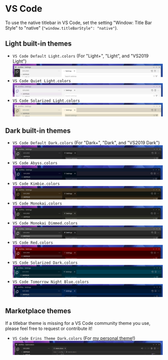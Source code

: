 # VS Code

To use the native titlebar in VS Code, set the setting "Window: Title Bar Style" to "native" (`"window.titleBarStyle": "native"`).

## Light built-in themes

- `VS Code Default Light.colors` (For "Light+", "Light", and "VS2019 Light")
  ![](default%20light.png)
- `VS Code Quiet Light.colors`
  ![](quiet%20light.png)
- `VS Code Solarized Light.colors`
  ![](solarized%20light.png)

## Dark built-in themes

- `VS Code Default Dark.colors` (For "Dark+", "Dark", and "VS2019 Dark")
  ![](default%20dark.png)
- `VS Code Abyss.colors`
  ![](abyss.png)
- `VS Code Kimbie.colors`
  ![](kimbie%20dark.png)
- `VS Code Monokai.colors`
  ![](monokai.png)
- `VS Code Monokai Dimmed.colors`
  ![](monokai%20dimmed.png)
- `VS Code Red.colors`
  ![](red.png)
- `VS Code Solarized Dark.colors`
  ![](solarized%20dark.png)
- `VS Code Tomorrow Night Blue.colors`
  ![](tomorrow%20night%20blue.png)

## Marketplace themes

If a titlebar theme is missing for a VS Code community theme you use, please feel free to request or contribute it!

- `VS Code Erins Theme Dark.colors` (For [my personal theme](https://marketplace.visualstudio.com/items?itemName=eritbh.eritbh-theme)!)
  ![](erins%20theme%20dark.png)
